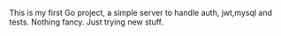 This is my first Go project, a simple server to handle auth, jwt,mysql and tests. Nothing fancy. Just trying new stuff.
